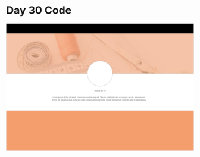 # Day 30 Code

<img src="..\CodeFiles\frontend\Prototipe.jpg" alt="Prototipe" style="float: left; margin-right: 10px;" />